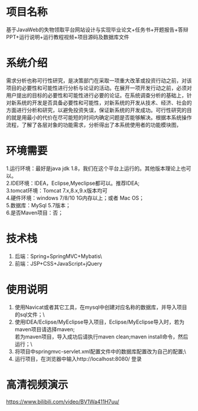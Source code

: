 # 项目名称

基于JavaWeb的失物领取平台网站设计与实现毕业论文+任务书+开题报告+答辩PPT+运行说明+运行教程视频+项目源码及数据库文件

# 系统介绍
需求分析也称可行性研究，是决策部门在采取一项重大改革或投资行动之前，对该项目的必要性和可能性进行分析与论证的活动。在展开一项开发行动之前，必须对用户提出的目标的必要性和可能性进行必要的论证。在系统调查分析的基础上，针对新系统的开发是否具备必要性和可能性，对新系统的开发从技术、经济、社会的方面进行分析和研究，以避免投资失误，保证新系统的开发成功。可行性研究的目的就是用最小的代价在尽可能短的时间内确定问题是否能够解决。根据本系统操作流程，了解了各层对象的功能需求，分析得出了本系统使用者的功能模块图，

# 环境需要

1.运行环境：最好是java jdk 1.8，我们在这个平台上运行的。其他版本理论上也可以。\
2.IDE环境：IDEA，Eclipse,Myeclipse都可以。推荐IDEA;\
3.tomcat环境：Tomcat 7.x,8.x,9.x版本均可\
4.硬件环境：windows 7/8/10 1G内存以上；或者 Mac OS； \
5.数据库：MySql 5.7版本；\
6.是否Maven项目：否；

# 技术栈

1. 后端：Spring+SpringMVC+Mybatis\
2. 前端：JSP+CSS+JavaScript+jQuery

# 使用说明

1. 使用Navicat或者其它工具，在mysql中创建对应名称的数据库，并导入项目的sql文件；\
2. 使用IDEA/Eclipse/MyEclipse导入项目，Eclipse/MyEclipse导入时，若为maven项目请选择maven;\
若为maven项目，导入成功后请执行maven clean;maven install命令，然后运行；\
3. 将项目中springmvc-servlet.xml配置文件中的数据库配置改为自己的配置;\
4. 运行项目，在浏览器中输入http://localhost:8080/ 登录

# 高清视频演示

https://www.bilibili.com/video/BV1Wa411H7uu/


​